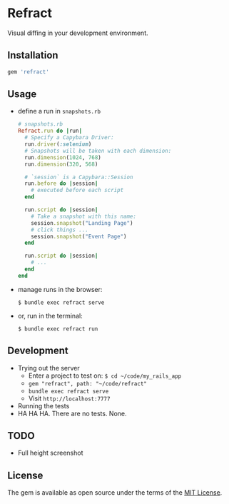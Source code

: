 # Refract

Visual diffing in your development environment.

## Installation

```ruby
gem 'refract'
```

## Usage

- define a run in `snapshots.rb`

  ```ruby
  # snapshots.rb
  Refract.run do |run|
    # Specify a Capybara Driver:
    run.driver(:selenium)
    # Snapshots will be taken with each dimension:
    run.dimension(1024, 768)
    run.dimension(320, 568)

    # `session` is a Capybara::Session
    run.before do |session|
      # executed before each script
    end

    run.script do |session|
      # Take a snapshot with this name:
      session.snapshot("Landing Page")
      # click things ...
      session.snapshot("Event Page")
    end

    run.script do |session|
      # ...
    end
  end
  ```

- manage runs in the browser:

  ```
  $ bundle exec refract serve
  ```

- or, run in the terminal:

  ```
  $ bundle exec refract run
  ```

## Development

- Trying out the server
  - Enter a project to test on: `$ cd ~/code/my_rails_app`
  - `gem "refract", path: "~/code/refract"`
  - `bundle exec refract serve`
  - Visit `http://localhost:7777`
- Running the tests
 - HA HA HA. There are no tests. None.

## TODO

- Full height screenshot

## License

The gem is available as open source under the terms of the [MIT License](http://opensource.org/licenses/MIT).
